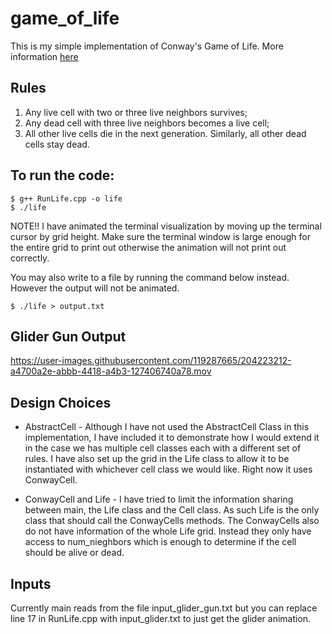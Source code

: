 # game_of_life

This is my simple implementation of Conway's Game of Life. More information [here](https://en.wikipedia.org/wiki/Conway%27s_Game_of_Life)

## Rules 

1) Any live cell with two or three live neighbors survives;
2) Any dead cell with three live neighbors becomes a live cell;
3) All other live cells die in the next generation. Similarly, all other dead cells stay dead.

## To run the code:

```
$ g++ RunLife.cpp -o life
$ ./life
```

NOTE!! 
I have animated the terminal visualization by moving up the terminal cursor by grid height. Make sure the terminal window is large enough for the entire grid to print out otherwise the animation will not print out correctly.

You may also write to a file by running the command below instead. However the output will not be animated.

```
$ ./life > output.txt
```

## Glider Gun Output

https://user-images.githubusercontent.com/119287665/204223212-a4700a2e-abbb-4418-a4b3-127406740a78.mov


## Design Choices 

* AbstractCell - Although I have not used the AbstractCell Class in this implementation, I have included it to demonstrate how I would extend it in the case we has multiple cell classes each with a different set of rules. I have also set up the grid in the Life class to allow it to be instantiated with whichever cell class we would like. Right now it uses ConwayCell.

* ConwayCell and Life - I have tried to limit the information sharing between main, the Life class and the Cell class. As such Life is the only class that should call the ConwayCells methods. The ConwayCells also do not have information of the whole Life grid. Instead they only have access to num_nieghbors which is enough to determine if the cell should be alive or dead.


## Inputs
Currently main reads from the file input_glider_gun.txt but you can replace line 17 in RunLife.cpp with input_glider.txt to just get the glider animation.


